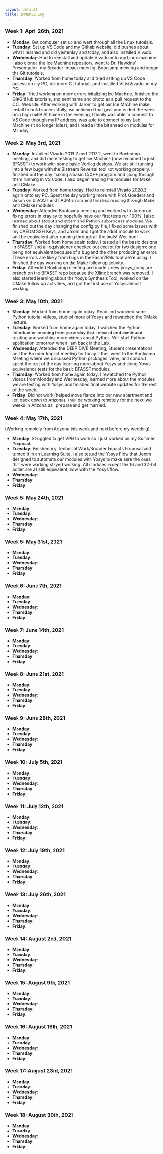 ```yaml
---
layout: default
title: IMMERSE Log
---
```


### Week 1: April 26th, 2021

* **Monday**: Got computer set up and went through all the Linux tutorials.
* **Tuesday**: Set up VS Code and my Github website, did pushes about what I learned and did yesterday and today, and also installed Vivado.
* **Wednesday**: Had to reinstall and update Vivado onto my Linux machine. I also cloned the Ice Machine repository, went to Dr. Hawkins' Presentation, my Broader impact meeting, Bootcamp meeting and began the Git tutorials.
* **Thursday**: Worked from home today and tried setting up VS Code access on my PC, did more Git tutorials and installed Vitis/Vivado on my PC.
* **Friday**: Tried working on more errors initalizing Ice Machine, finished the Git/GitHub tutorials, and sent name and photo as a pull request to the CCL Website. After working with Jarom to get our Ice Machine make install to build successfully, we achieved that goal and ended the week on a high note! At home in the evening, I finally was able to connect to VS Code through my IP address, was able to connect to my Lab Machine (it no longer idles), and I read a little bit ahead on modules for Monday.

### Week 2: May 3rd, 2021

* **Monday**: Installed Vivado 2019.2 and 2017.2, went to Bootcamp meeting, and did more testing to get Ice Machine (now renamed to just BFASST) to work with some basic Verilog designs. We are still running into a few bugs with the Bistream Reversal tool not working properly. I finished out the day making a basic C/C++ program and going through them running in VS Code. I also began reading the modules for Make and CMake.
* **Tuesday**: Worked from home today. Had to reinstall Vivado 2020.2 again onto my PC. Spent the day working more with Prof. Goeders and Jarom on BFASST and FASM errors and finished reading through Make and CMake modules.
* **Wednesday**: Attended Bootcamp meeting and worked with Jarom on fixing errors in xray.py to hopefully have our first tests run 100%. I also learned about stdout and stderr and Python subprocess modules. We finished out the day changing the config.py file, I fixed some issues with my CAEDM SSH Keys, and Jarom and I got the add4 module to work and be equivalent after running through all the tools! Woo hoo!
* **Thursday**: Worked from home again today. I tested all the basic designs in BFASST and all equivalence checked out except for two designs: one being not equivalent because of a bug and the other producing an error. These errors are likely from bugs in the Fasm2Bels tool we're using. I finished the day working on the Make follow up activity.
* **Friday**: Attended Bootcamp meeting and made a new yosys_compare branch on the BFASST repo because the Xilinx branch was removed. I also started learning about the Yosys Synthesis Tool, worked on the CMake follow up activities, and got the first use of Yosys almost working.

### Week 3: May 10th, 2021

* **Monday**: Worked from home again today. Read and watched some Python tutorial videos, studied more of Yosys and rewatched the CMake lecture.
* **Tuesday**: Worked from home again today. I watched the Python Introduction meeting from yesterday that I missed and continued reading and watching more videos about Python. Will start Python application tomorrow when I am back in the Lab.
* **Wednesday**: Attended the DEEP DIVE Meeting, Student presentations and the Broader Impact meeting for today. I then went to the Bootcamp Meeting where we discussed Python packages, venv, and conda. I spent the rest of the day learning more about Yosys and doing Yosys equivalence tests for the basic BFASST modules. 
* **Thursday**: Worked from home again today. I rewatched the Python videos from Monday and Wednesday, learned more about the modules we are testing with Yosys and finished final website updates for the rest of the week.
* **Friday**: Did not work (helped move fiance into our new apartment and left back down to Arizona). I will be working remotely for the next two weeks in Arizona as I prepare and get married.

### Week 4: May 17th, 2021

(Working remotely from Arizona this week and next before my wedding)

* **Monday**: Struggled to get VPN to work so I just worked on my Summer Proposal.
* **Tuesday**: Finished my Technical Work/Broader Impacts Proposal and turned it in on Learning Suite. I also tested the Yosys Flow that Jarom designed to automate our modules with Yosys to make sure the ones that were working stayed working. All modules except the 16 and 32-bit adder are all still equivalent, now with the Yosys flow.
* **Wednesday**: 
* **Thursday**: 
* **Friday**:

### Week 5: May 24th, 2021

* **Monday**: 
* **Tuesday**: 
* **Wednesday**: 
* **Thursday**: 
* **Friday**:

### Week 5: May 31st, 2021

* **Monday**: 
* **Tuesday**: 
* **Wednesday**: 
* **Thursday**: 
* **Friday**:

### Week 6: June 7th, 2021

* **Monday**: 
* **Tuesday**: 
* **Wednesday**: 
* **Thursday**: 
* **Friday**:

### Week 7: June 14th, 2021

* **Monday**: 
* **Tuesday**: 
* **Wednesday**: 
* **Thursday**: 
* **Friday**:

### Week 8: June 21st, 2021

* **Monday**: 
* **Tuesday**: 
* **Wednesday**: 
* **Thursday**: 
* **Friday**:

### Week 9: June 28th, 2021

* **Monday**: 
* **Tuesday**: 
* **Wednesday**: 
* **Thursday**: 
* **Friday**:

### Week 10: July 5th, 2021

* **Monday**: 
* **Tuesday**: 
* **Wednesday**: 
* **Thursday**: 
* **Friday**:

### Week 11: July 12th, 2021

* **Monday**: 
* **Tuesday**: 
* **Wednesday**: 
* **Thursday**: 
* **Friday**:

### Week 12: July 19th, 2021

* **Monday**: 
* **Tuesday**: 
* **Wednesday**: 
* **Thursday**: 
* **Friday**:

### Week 13: July 26th, 2021

* **Monday**: 
* **Tuesday**: 
* **Wednesday**: 
* **Thursday**: 
* **Friday**:

### Week 14: August 2nd, 2021

* **Monday**: 
* **Tuesday**: 
* **Wednesday**: 
* **Thursday**: 
* **Friday**:

### Week 15: August 9th, 2021

* **Monday**: 
* **Tuesday**: 
* **Wednesday**: 
* **Thursday**: 
* **Friday**:

### Week 16: August 16th, 2021

* **Monday**: 
* **Tuesday**: 
* **Wednesday**: 
* **Thursday**: 
* **Friday**:

### Week 17: August 23rd, 2021

* **Monday**: 
* **Tuesday**: 
* **Wednesday**: 
* **Thursday**: 
* **Friday**:

### Week 18: August 30th, 2021

* **Monday**: 
* **Tuesday**: 
* **Wednesday**: 
* **Thursday**: 
* **Friday**:
